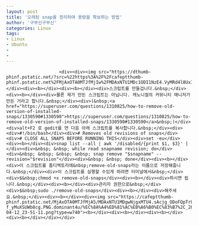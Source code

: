 ```yaml
---
layout: post
title: '오래된 snap을 정리하여 용량을 확보하는 방법'
author: '구부신구부신'
categories: Linux
tags:
- Linux
- Ubuntu
-
- 
---
```



<script> location.href='https://cafe.naver.com/develoid/863451' ; </script>


















						<div><div><img src="https://dthumb-phinf.pstatic.net/?src=%22https%3A%2F%2Fcafeptthumb-phinf.pstatic.net%2FMjAxOTA0MTJfMjIw%2FMDAxNTU1MDc1ODI1NzE4.VyMRd4l8UxIf83Kzn1d6pzi7tfkSNkFmf5zcvOxPJ7sg.Dd0hLipQgJVjr20iOqhYTj_TjKJDTwOxNN5_O2asW9Mg.PNG.searphiel9%2F%25EB%2594%2594%25EB%25B2%25A8_%25EA%25B2%258C%25EC%258B%259C%25EA%25B8%2580.png%3Ftype%3Dw740%22&amp;type=cafe_wa740"></div><div><b></div><div><b></div><div>스크립트를 만들겁니다.&nbsp;</div><div><b></div><div>물론 제가 만든 스크립트는 아닙니다. 캐노니컬의 커뮤니티 매니저가 만든 거라고 합니다.&nbsp;</div><div>(&nbsp;<a href="https://superuser.com/questions/1310825/how-to-remove-old-version-of-installed-snaps/1330590#1330590">https://superuser.com/questions/1310825/how-to-remove-old-version-of-installed-snaps/1330590#1330590</a>&nbsp;)</div><div>alt+F2 로 gedit를 연 다음 아래 스크립트를 복사합니다.&nbsp;</div><div><div>#!/bin/bash</div><div># Removes old revisions of snaps</div><div># CLOSE ALL SNAPS BEFORE RUNNING THIS</div><div>set -eu</div><div><b></div><div>snap list --all | awk '/disabled/{print $1, $3}' |</div><div>&nbsp; &nbsp; while read snapname revision; do</div><div>&nbsp; &nbsp; &nbsp; &nbsp; snap remove "$snapname" --revision="$revision"</div><div>&nbsp; &nbsp; done</div><div><b></div><div>이 스크립트를 홈디렉토리에&nbsp;remove-old-snaps라는 이름으로 저장해줍니다.&nbsp;</div><div>이 스크립트를 실행할 수있게 하려면 터미널에서&nbsp;</div><div>$&nbsp;chmod +x remove-old-snaps</div><div><b></div><div>하시면 됩니다.&nbsp;</div><div><b></div><div>관리자 권한으로&nbsp;</div><div>$&nbsp;sudo ./remove-old-snaps</div><div><b></div><div>해주세요.&nbsp;</div><div><b></div><div><img src="https://cafeptthumb-phinf.pstatic.net/MjAxOTA0MTJfMjA5/MDAxNTU1MDgwNjgxMTU4.sAcjg_ODoFQpTrUoXR9OCm2Nqa92fi6afOERjdB703wg.2asJ9oUSHpzFN4AHj2d_w0FGxajQQj-f_yMuXSUWb8cg.PNG.dominant4u/%EC%8A%A4%ED%81%AC%EB%A6%B0%EC%83%B7%2C_2019-04-12_23-51-11.png?type=w740"><b></div><div><b></div><div><b></div><div><b></div></div></div>

